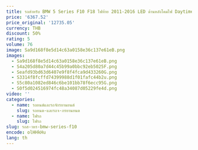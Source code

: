 ```yaml
---
title: รถสําหรับ BMW 5 Series F10 F18 ไฟท้าย 2011-2016 LED ด้านหลังโคมไฟ Daytime Running Light ไฟท้าย Plug and Play
price: '6367.52'
price_original: '12735.05'
currency: THB
discount: 50%
rating: 5
volume: 76
image: Sa9d168f8e5d14c63a0158e36c137e61eB.png
images:
  - Sa9d168f8e5d14c63a0158e36c137e61eB.png
  - S4a205d80a7d44c45b99a0bbc92eb5025F.png
  - Seafd93bd63d6407e9f8f4fca9d433260G.png
  - S3314f8fcffd74399988d1f01fafc44b2u.png
  - S5c80a1082ed846c6be101bb78f6ecc95G.png
  - S0f5d024516974fc48a34087d05229fe4d.png
video: ''
categories:
  - name: รถยนต์และรถจักรยานยนต์
    slug: รถยนต-และรถจ-กรยานยนต
  - name: ไฟรถ
    slug: ไฟรถ
slug: รถส-าหร-bmw-series-f10
encode: olHHkHu
lang: th
---
```

  